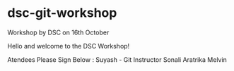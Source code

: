 # dsc-git-workshop
Workshop by DSC on 16th October


Hello and welcome to the DSC Workshop!



Atendees Please Sign Below :
Suyash - Git Instructor
Sonali
Aratrika
Melvin 
